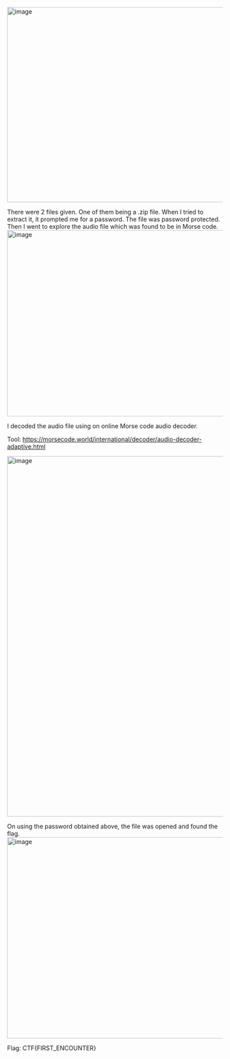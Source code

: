 <img width="1115" height="456" alt="image" src="https://github.com/user-attachments/assets/c8da9dd7-359e-4b5b-b1bf-b3b1f8c8b528" />

There were 2 files given. One of them being a .zip file. When I tried to extract it, it prompted me for a password. The file was password protected. Then I went to explore the audio file which was found to be in Morse code.
<img width="1226" height="435" alt="image" src="https://github.com/user-attachments/assets/4d2ed158-3fe2-417e-ac62-dd7e87c2441b" />

I decoded the audio file using on online Morse code audio decoder.

Tool: https://morsecode.world/international/decoder/audio-decoder-adaptive.html

<img width="1423" height="842" alt="image" src="https://github.com/user-attachments/assets/103aa1eb-6de4-40c2-bf51-54c55ad63337" />

On using the password obtained above, the file was opened and found the flag.
<img width="598" height="470" alt="image" src="https://github.com/user-attachments/assets/bc57c976-e26c-44ba-ae2f-1cc6f3824aed" />

Flag: CTF{FIRST_ENCOUNTER}
